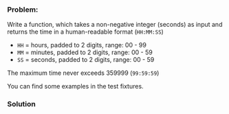 ### Problem:
<p>Write a function, which takes a non-negative integer (seconds) as input and returns the time in a human-readable format (<code>HH:MM:SS</code>)</p>
<ul>
<li><code>HH</code> = hours, padded to 2 digits, range: 00 - 99</li>
<li><code>MM</code> = minutes, padded to 2 digits, range: 00 - 59</li>
<li><code>SS</code> = seconds, padded to 2 digits, range: 00 - 59</li>
</ul>
<p>The maximum time never exceeds 359999 (<code>99:59:59</code>)</p>
<p>You can find some examples in the test fixtures.</p>

### Solution